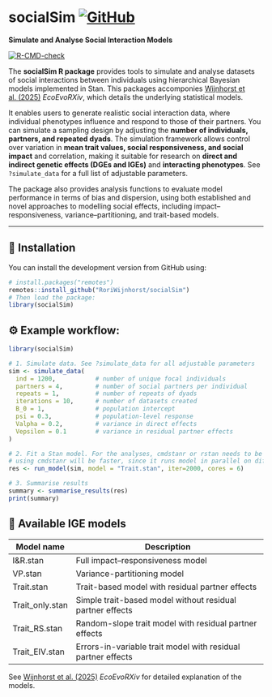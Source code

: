 
<!-- README.md is generated from README.Rmd. Please edit that file -->

# socialSim <a href="https://github.com/RoriWijnhorst/socialSim"><img src="https://img.shields.io/badge/GitHub-RoriWijnhorst/socialSim-blue?logo=github" alt="GitHub"></a>

**Simulate and Analyse Social Interaction Models**

<!-- badges: start -->

[![R-CMD-check](https://github.com/RoriWijnhorst/socialSim/actions/workflows/R-CMD-check.yaml/badge.svg)](https://github.com/RoriWijnhorst/socialSim/actions/workflows/R-CMD-check.yaml)
<!-- badges: end -->

The **socialSim R package** provides tools to simulate and analyse
datasets of social interactions between individuals using hierarchical
Bayesian models implemented in Stan. This packages accomponies
[Wijnhorst et al. (2025)](https://doi.org/10.32942/X2F65M) *EcoEvoRXiv*,
which details the underlying statistical models.

It enables users to generate realistic social interaction data, where
individual phenotypes influence and respond to those of their partners.
You can simulate a sampling design by adjusting the **number of
individuals, partners, and repeated dyads**. The simulation framework
allows control over variation in **mean trait values, social
responsiveness, and social impact** and correlation, making it suitable
for research on **direct and indirect genetic effects (DGEs and IGEs)**
and **interacting phenotypes**. See `?simulate_data` for a full list of
adjustable parameters.

The package also provides analysis functions to evaluate model
performance in terms of bias and dispersion, using both established and
novel approaches to modelling social effects, including
impact–responsiveness, variance–partitioning, and trait-based models.

------------------------------------------------------------------------

## 🧭 Installation

You can install the development version from GitHub using:

``` r
# install.packages("remotes")
remotes::install_github("RoriWijnhorst/socialSim")
# Then load the package:
library(socialSim)
```

## ⚙️ Example workflow:

``` r
library(socialSim)

# 1. Simulate data. See ?simulate_data for all adjustable parameters
sim <- simulate_data(
  ind = 1200,           # number of unique focal individuals
  partners = 4,         # number of social partners per individual
  repeats = 1,          # number of repeats of dyads   
  iterations = 10,      # number of datasets created    
  B_0 = 1,              # population intercept
  psi = 0.3,            # population-level response
  Valpha = 0.2,         # variance in direct effects
  Vepsilon = 0.1        # variance in residual partner effects
)

# 2. Fit a Stan model. For the analyses, cmdstanr or rstan needs to be installed.
# using cmdstanr will be faster, since it runs model in parallel on different cores of your PC.
res <- run_model(sim, model = "Trait.stan", iter=2000, cores = 6)

# 3. Summarise results
summary <- summarise_results(res)
print(summary)
```

## 🧪 Available IGE models

| Model name      | Description                                                  |
|-----------------|--------------------------------------------------------------|
| I&R.stan        | Full impact–responsiveness model                             |
| VP.stan         | Variance-partitioning model                                  |
| Trait.stan      | Trait-based model with residual partner effects              |
| Trait_only.stan | Simple trait-based model without residual partner effects    |
| Trait_RS.stan   | Random-slope trait model with residual partner effects       |
| Trait_EIV.stan  | Errors-in-variable trait model with residual partner effects |

See [Wijnhorst et al. (2025)](https://doi.org/10.32942/X2F65M)
*EcoEvoRXiv* for detailed explanation of the models.
